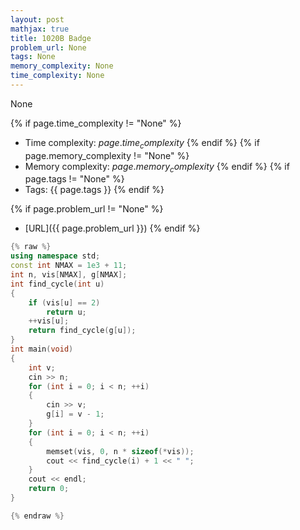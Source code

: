 ```yaml
---
layout: post
mathjax: true
title: 1020B Badge
problem_url: None
tags: None
memory_complexity: None
time_complexity: None
---
```


None


{% if page.time_complexity != "None" %}
- Time complexity: ${{ page.time_complexity }}$
{% endif %}
{% if page.memory_complexity != "None" %}
- Memory complexity: ${{ page.memory_complexity }}$
{% endif %}
{% if page.tags != "None" %}
- Tags: {{ page.tags }}
{% endif %}

{% if page.problem_url != "None" %}
- [URL]({{ page.problem_url }})
{% endif %}

```cpp
{% raw %}
using namespace std;
const int NMAX = 1e3 + 11;
int n, vis[NMAX], g[NMAX];
int find_cycle(int u)
{
    if (vis[u] == 2)
        return u;
    ++vis[u];
    return find_cycle(g[u]);
}
int main(void)
{
    int v;
    cin >> n;
    for (int i = 0; i < n; ++i)
    {
        cin >> v;
        g[i] = v - 1;
    }
    for (int i = 0; i < n; ++i)
    {
        memset(vis, 0, n * sizeof(*vis));
        cout << find_cycle(i) + 1 << " ";
    }
    cout << endl;
    return 0;
}

{% endraw %}
```